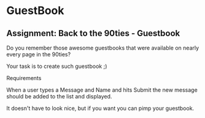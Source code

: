 # GuestBook
## Assignment: Back to the 90ties - Guestbook
Do you remember those awesome guestbooks that were available on nearly every page in the 90ties?

Your task is to create such guestbook ;)

Requirements

When a user types a Message and Name and hits Submit the new message should be added to the list and displayed.

It doesn't have to look nice, but if you want you can pimp your guestbook.
